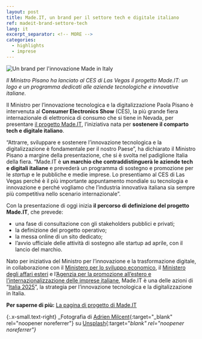 ```yaml
---
layout: post
title: Made.IT, un brand per il settore tech e digitale italiano
ref: madeit-brand-settore-tech
lang: it
excerpt_separator: <!-- MORE -->
categories:
  - highlights
  - imprese
---
```


<img class="w-100" src="{{ site.baseURL }}/assets/images/posts/madeit.jpg" alt="Un brand per l'innovazione Made in Italy"/>

_Il Ministro Pisano ha lanciato al CES di Las Vegas il progetto Made.IT: un logo e un programma dedicati alle aziende tecnologiche e innovative italiane._

<!-- MORE -->

Il Ministro per l’innovazione tecnologica e la digitalizzazione Paola Pisano è intervenuta al **Consumer Electronics Show** (CES), la più grande fiera internazionale di elettronica di consumo che si tiene in Nevada, per presentare [il progetto Made.IT](https://innovazione.gov.it/it/progetti/made-it/), l’iniziativa nata per **sostenere il comparto tech e digitale italiano**. 

“Attrarre, sviluppare e sostenere l’innovazione tecnologica e la digitalizzazione è fondamentale per il nostro Paese”, ha dichiarato il Ministro Pisano a margine della presentazione, che si è svolta nel padiglione Italia della fiera. “Made.IT è **un marchio che contraddistinguerà le aziende tech e digitali italiane** e prevederà un programma di sostegno e promozione per le _startup_ e le pubbliche e medie imprese. Lo presentiamo al CES di Las Vegas perché è il più importante appuntamento mondiale su tecnologia e innovazione e perché vogliamo che l’industria innovativa italiana sia sempre più competitiva nello scenario internazionale”.

Con la presentazione di oggi inizia **il percorso di definizione del progetto Made.IT**, che prevede:

- una fase di consultazione con gli stakeholders pubblici e privati;
- la definizione del progetto operativo;
- la messa online di un sito dedicato;
- l’avvio ufficiale delle attività di sostegno alle startup ad aprile, con il lancio del marchio. 

Nato per iniziativa del Ministro per l’innovazione e la trasformazione digitale, in collaborazione con il [Ministero per lo sviluppo economico](https://www.mise.gov.it/index.php/it/), il [Ministero degli affari esteri](https://www.esteri.it/mae/it/servizi/italiani/opportunita/al_mae) e l’[Agenzia per la promozione all’estero e l’internazionalizzazione delle imprese italiane](https://www.ice.it/it), Made.IT è una delle azioni di “[Italia 2025](https://innovazione.gov.it/presentazione-piano-innovazione/)”, la strategia per l’innovazione tecnologica e la digitalizzazione in Italia. 

**Per saperne di più:**
[La pagina di progetto di Made.IT](https://innovazione.gov.it/it/progetti/made-it/)

{:.x-small.text-right}
_Fotografia di [Adrien Milcent](https://unsplash.com/@1100freeb?utm_source=unsplash&utm_medium=referral&utm_content=creditCopyText){:target="_blank" rel="noopener noreferrer"} su [Unsplash](https://unsplash.com/@1100freeb?utm_source=unsplash&utm_medium=referral&utm_content=creditCopyText){:target="_blank" rel="noopener noreferrer"}_
